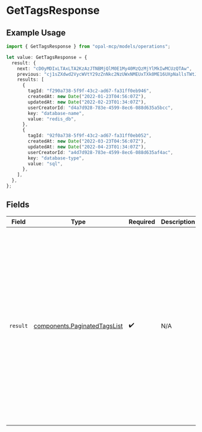 # GetTagsResponse

## Example Usage

```typescript
import { GetTagsResponse } from "opal-mcp/models/operations";

let value: GetTagsResponse = {
  result: {
    next: "cD0yMDIxLTAxLTA2KzAzJTNBMjQlM0E1My40MzQzMjYlMkIwMCUzQTAw",
    previous: "cj1sZXdwd2VycWVtY29zZnNkc2NzUWxNMEUxTXk0ME16UXpNallsTWtJ",
    results: [
      {
        tagId: "f290a738-5f9f-43c2-ad67-fa31ff0eb946",
        createdAt: new Date("2022-01-23T04:56:07Z"),
        updatedAt: new Date("2022-02-23T01:34:07Z"),
        userCreatorId: "d4a7d928-783e-4599-8ec6-088d635a5bcc",
        key: "database-name",
        value: "redis_db",
      },
      {
        tagId: "92f0a738-5f9f-43c2-ad67-fa31ff0eb052",
        createdAt: new Date("2022-03-23T04:56:07Z"),
        updatedAt: new Date("2022-04-23T01:34:07Z"),
        userCreatorId: "a4d7d928-783e-4599-8ec6-088d635af4ac",
        key: "database-type",
        value: "sql",
      },
    ],
  },
};
```

## Fields

| Field                                                                                                                                                                                                                                                                                                                                                                                                                                                                                                                                                                                                                                                                                                                                                            | Type                                                                                                                                                                                                                                                                                                                                                                                                                                                                                                                                                                                                                                                                                                                                                             | Required                                                                                                                                                                                                                                                                                                                                                                                                                                                                                                                                                                                                                                                                                                                                                         | Description                                                                                                                                                                                                                                                                                                                                                                                                                                                                                                                                                                                                                                                                                                                                                      | Example                                                                                                                                                                                                                                                                                                                                                                                                                                                                                                                                                                                                                                                                                                                                                          |
| ---------------------------------------------------------------------------------------------------------------------------------------------------------------------------------------------------------------------------------------------------------------------------------------------------------------------------------------------------------------------------------------------------------------------------------------------------------------------------------------------------------------------------------------------------------------------------------------------------------------------------------------------------------------------------------------------------------------------------------------------------------------- | ---------------------------------------------------------------------------------------------------------------------------------------------------------------------------------------------------------------------------------------------------------------------------------------------------------------------------------------------------------------------------------------------------------------------------------------------------------------------------------------------------------------------------------------------------------------------------------------------------------------------------------------------------------------------------------------------------------------------------------------------------------------- | ---------------------------------------------------------------------------------------------------------------------------------------------------------------------------------------------------------------------------------------------------------------------------------------------------------------------------------------------------------------------------------------------------------------------------------------------------------------------------------------------------------------------------------------------------------------------------------------------------------------------------------------------------------------------------------------------------------------------------------------------------------------- | ---------------------------------------------------------------------------------------------------------------------------------------------------------------------------------------------------------------------------------------------------------------------------------------------------------------------------------------------------------------------------------------------------------------------------------------------------------------------------------------------------------------------------------------------------------------------------------------------------------------------------------------------------------------------------------------------------------------------------------------------------------------- | ---------------------------------------------------------------------------------------------------------------------------------------------------------------------------------------------------------------------------------------------------------------------------------------------------------------------------------------------------------------------------------------------------------------------------------------------------------------------------------------------------------------------------------------------------------------------------------------------------------------------------------------------------------------------------------------------------------------------------------------------------------------- |
| `result`                                                                                                                                                                                                                                                                                                                                                                                                                                                                                                                                                                                                                                                                                                                                                         | [components.PaginatedTagsList](../../models/components/paginatedtagslist.md)                                                                                                                                                                                                                                                                                                                                                                                                                                                                                                                                                                                                                                                                                     | :heavy_check_mark:                                                                                                                                                                                                                                                                                                                                                                                                                                                                                                                                                                                                                                                                                                                                               | N/A                                                                                                                                                                                                                                                                                                                                                                                                                                                                                                                                                                                                                                                                                                                                                              | {<br/>"next": "cD0yMDIxLTAxLTA2KzAzJTNBMjQlM0E1My40MzQzMjYlMkIwMCUzQTAw",<br/>"previous": "cj1sZXdwd2VycWVtY29zZnNkc2NzUWxNMEUxTXk0ME16UXpNallsTWtJ",<br/>"results": [<br/>{<br/>"tag_id": "f290a738-5f9f-43c2-ad67-fa31ff0eb946",<br/>"created_at": "2022-01-23T04:56:07Z",<br/>"updated_at": "2022-02-23T01:34:07Z",<br/>"user_creator_id": "d4a7d928-783e-4599-8ec6-088d635a5bcc",<br/>"admin_owner_id": "bfb518b1-3f5b-4e3b-8eb8-3b3fabd4ea2b",<br/>"key": "database-name",<br/>"value": "redis_db"<br/>},<br/>{<br/>"tag_id": "92f0a738-5f9f-43c2-ad67-fa31ff0eb052",<br/>"created_at": "2022-03-23T04:56:07Z",<br/>"updated_at": "2022-04-23T01:34:07Z",<br/>"user_creator_id": "a4d7d928-783e-4599-8ec6-088d635af4ac",<br/>"admin_owner_id": "gtg418b1-3f5b-4e3b-8eb8-3b3fabd4eaa1",<br/>"key": "database-type",<br/>"value": "sql"<br/>}<br/>]<br/>} |